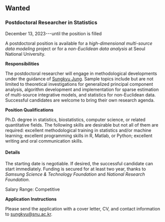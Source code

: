 ## Wanted

### Postdoctoral Researcher in Statistics

December 13, 2023---until the position is filled 

A postdoctoral position is available for a *high-dimensional multi-source data modeling* project or for a *non-Euclidean data analysis* at Seoul National University. 

**Responsibilities**

The postdoctoral researcher will engage in methodological developments under the guidance of [Sungkyu Jung](https://jung.snu.ac.kr/). Sample topics include but are not limited to theoretical investigations for generalized principal component analysis, algorithm development and implementation for sparse estimation of multi-source integrative models, and statistics for non-Euclidean data. Successful candidates are welcome to bring their own research agenda.

**Position Qualifications**

Ph.D. degree in statistics, biostatistics, computer science, or related quantitative fields. The following skills are desirable but not all of them are required: excellent methodological training in statistics and/or machine learning; excellent programming skills in R, Matlab, or Python; excellent writing and oral communication skills.

#### Details

The starting date is negotiable. If desired, the successful candidate can start immediately. Funding is secured for at least two year, thanks to  *Samsung Science & Technology Foundation* and *National Research Foundation*.   

Salary Range: Competitive 

**Application Instructions**

Please send the application with a cover letter, CV, and contact information to sungkyu@snu.ac.kr. 
